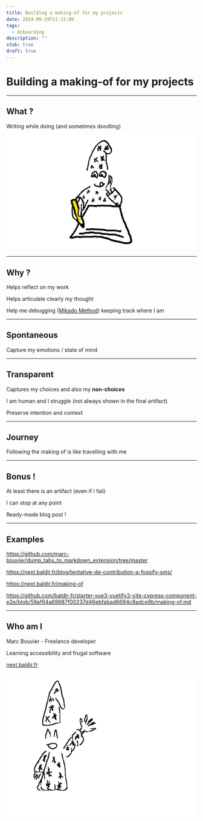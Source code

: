 ```yaml
---
title: Building a making-of for my projects
date: 2024-09-29T11:31:00
tags:
  - Onboarding
description: ""
stub: true
draft: true
---
```

# Building a making-of for my projects

---
## What ?

Writing while doing (and sometimes doodling)

![A wizard writing with a pencil on a sheet of paper](/public/img/cover_images/partager-avec-soin.png)

---
## Why ?

Helps reflect on my work

Helps articulate clearly my thought

Help me debugging ([Mikado Method](https://mikadomethod.info/)) keeping track where I am

---
## Spontaneous

Capture my emotions / state of mind

---
## Transparent

Captures my choices and also my **non-choices**

I am human and I struggle (not always shown in the final artifact)

Preserve intention and context

---
## Journey

Following the making of is like travelling with me

---

## Bonus !

At least there is an artifact (even if I fail)

I can stop at any point

Ready-made blog post !

---
## Examples

https://github.com/marc-bouvier/dump_tabs_to_markdown_extension/tree/master

https://next.baldir.fr/blog/tentative-de-contribution-a-fossify-sms/

https://next.baldir.fr/making-of

https://github.com/baldir-fr/starter-vue3-vuetify3-vite-cypress-component-e2e/blob/59af64a69987f00237d46ebfabad6694c8adce9b/making-of.md

---
## Who am I

Marc Bouvier - Freelance developer

Learning accessibility and frugal software

[next.baldir.fr](https://next.baldir.fr)

![the wizard is waving at us with a large smile|400](/public/img/about/baldir-hi.gif)